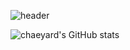 

<!--
**chaeyard/chaeyard** is a ✨ _special_ ✨ repository because its `README.md` (this file) appears on your GitHub profile.

Here are some ideas to get you started:

- 🔭 I’m currently working on ...
- 🌱 I’m currently learning ...
- 👯 I’m looking to collaborate on ...
- 🤔 I’m looking for help with ...
- 💬 Ask me about ...
- 📫 How to reach me: ...
- 😄 Pronouns: ...
- ⚡ Fun fact: ...
-->

![header](https://capsule-render.vercel.app/api?type=venom&color=0:F3B0C3,100:FFFFB5&height=200&section=header&text=chaeyard's%20git&fontSize=70&animation=fadeIn&fontColor=CBAACB)

![chaeyard's GitHub stats](https://github-readme-stats.vercel.app/api?username=chaeyard&title_color=FFC096&text_color=FFB1B4&icon_color=CBAACB&bg_color=fffefe)


